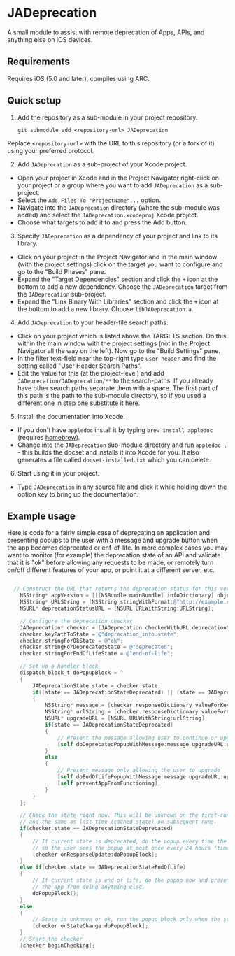 JADeprecation
=============

A small module to assist with remote deprecation of Apps, APIs, and anything else on iOS devices.

Requirements
------------

Requires iOS (5.0 and later), compiles using ARC.

Quick setup
-----------

 1. Add the repository as a sub-module in your project repository.

        git submodule add <repository-url> JADeprecation
Replace `<repository-url>` with the URL to this repository (or a fork of it) using your preferred protocol.

 2. Add `JADeprecation` as a sub-project of your Xcode project.
  - Open your project in Xcode and in the Project Navigator right-click on your project or a group where you want to add `JADeprecation` as a sub-project.
  - Select the `Add Files To "ProjectName"...` option.
  - Navigate into the `JADeprecation` directory (where the sub-module was added) and select the `JADeprecation.xcodeproj` Xcode project.
  - Choose what targets to add it to and press the Add button.

 3. Specify `JADeprecation` as a dependency of your project and link to its library.
  - Click on your project in the Project Navigator and in the main window (with the project settings) click on the target you want to configure and go to the "Build Phases" pane.
  - Expand the "Target Dependencies" section and click the `+` icon at the bottom to add a new dependency. Choose the `JADeprecation` target from the `JADeprecation` sub-project.
  - Expand the "Link Binary With Libraries" section and click the `+` icon at the bottom to add a new library. Choose `libJADeprecation.a`.

 4. Add `JADeprecation` to your header-file search paths.
  - Click on your project which is listed above the TARGETS section. Do this within the main window with the project settings (not in the Project Navigator all the way on the left). Now go to the "Build Settings" pane.
  - In the filter text-field near the top-right type `user header` and find the setting called "User Header Search Paths".
  - Edit the value for this (at the project-level) and add `JADeprecation/JADeprecation/**` to the search-paths. If you already have other search paths separate them with a space. The first part of this path is the path to the sub-module directory, so if you used a different one in step one substitute it here.

 5. Install the documentation into Xcode.
  - If you don't have `appledoc` install it by typing `brew install appledoc` (requires [homebrew][1]).
  - Change into the `JADeprecation` sub-module directory and run `appledoc .` - this builds the docset and installs it into Xcode for you. It also generates a file called `docset-installed.txt` which you can delete.

 6. Start using it in your project.
  - Type `JADeprecation` in any source file and click it while holding down the option key to bring up the documentation.

Example usage
-------------

Here is code for a fairly simple case of deprecating an application and presenting popups
to the user with a message and upgrade button when the app becomes deprecated or enf-of-life.
In more complex cases you may want to monitor (for example) the deprecation state of an API
and validate that it is "ok" before allowing any requests to be made, or remotely turn on/off
different features of your app, or point it at a different server, etc.

```objective-c

  // Construct the URL that returns the deprecation status for this version of my app
	NSString* appVersion = [[[NSBundle mainBundle] infoDictionary] objectForKey:@"CFBundleVersion"];
	NSString* URLString = [NSString stringWithFormat:@"http://example.com/myapp/%@/status.json", appVersion];
	NSURL* deprecationStatusURL = [NSURL URLWithString:URLString];

	// Configure the deprecation checker
	JADeprecation* checker = [JADeprecation checkerWithURL:deprecationStatusURL];
	checker.keyPathToState = @"deprecation_info.state";
	checker.stringForOkState = @"ok";
	checker.stringForDeprecatedState = @"deprecated";
	checker.stringForEndOfLifeState = @"end-of-life";

	// Set up a handler block
	dispatch_block_t doPopupBlock = ^
	{
		JADeprecationState state = checker.state;
		if((state == JADeprecationStateDeprecated) || (state == JADeprecationStateEndOfLife))
		{
			NSString* message = [checker.responseDictionary valueForKeyPath:@"deprecation_info.message"];
			NSString* urlString = [checker.responseDictionary valueForKeyPath:@"deprecation_info.url"];
			NSURL* upgradeURL = [NSURL URLWithString:urlString];
			if(state == JADeprecationStateDeprecated)
			{
				// Present the message allowing user to continue or upgrade now
				[self doDeprecatedPopupWithMessage:message upgradeURL:upgradeURL];
			}
			else
			{
				// Present message only allowing the user to upgrade
				[self doEndOfLifePopupWithMessage:message upgradeURL:upgradeURL];
				[self preventAppFromFunctioning];
			}
		}
	};

	// Check the state right now. This will be unknown on the first-run
	// and the same as last time (cached state) on subsequent runs.
	if(checker.state == JADeprecationStateDeprecated)
	{
		// If current state is deprecated, do the popup every time the URL is re-checked
		// so the user sees the popup at most once every 24 hours (timeToCacheResponse).
		[checker onResponseUpdate:doPopupBlock];
	}
	else if(checker.state == JADeprecationStateEndOfLife)
	{
		// If current state is end of life, do the popup now and prevent
		// the app from doing anything else.
		doPopupBlock();
	}
	else
	{
		// State is unknown or ok, run the popup block only when the state changes.
		[checker onStateChange:doPopupBlock];
	}
	// Start the checker
	[checker beginChecking];
```

[1]: http://mxcl.github.io/homebrew/
